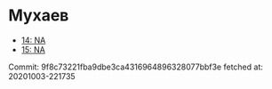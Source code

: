 # Мухаев
- [14: NA](14.md)
- [15: NA](15.md)

Commit: 9f8c73221fba9dbe3ca4316964896328077bbf3e
 fetched at: 20201003-221735

